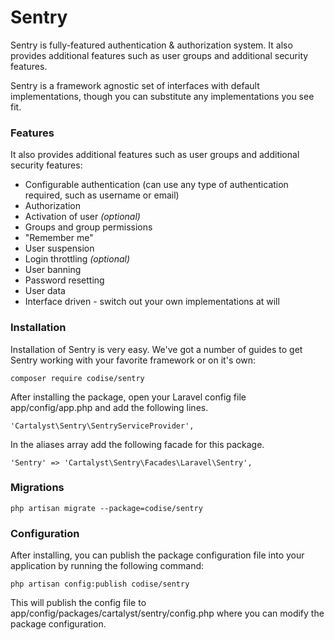 # Sentry

Sentry is fully-featured authentication & authorization system. It also provides additional features such as user groups and additional security features.

Sentry is a framework agnostic set of interfaces with default implementations, though you can substitute any implementations you see fit.

### Features

It also provides additional features such as user groups and additional security features:

- Configurable authentication (can use any type of authentication required, such as username or email)
- Authorization
- Activation of user *(optional)*
- Groups and group permissions
- "Remember me"
- User suspension
- Login throttling *(optional)*
- User banning
- Password resetting
- User data
- Interface driven - switch out your own implementations at will

### Installation

Installation of Sentry is very easy. We've got a number of guides to get Sentry working with your favorite framework or on it's own:

	composer require codise/sentry
	
After installing the package, open your Laravel config file app/config/app.php and add the following lines.

	'Cartalyst\Sentry\SentryServiceProvider',

In the aliases array add the following facade for this package.

	'Sentry' => 'Cartalyst\Sentry\Facades\Laravel\Sentry',
	
### Migrations

	php artisan migrate --package=codise/sentry
	
### Configuration

After installing, you can publish the package configuration file into your application by running the following command:

	php artisan config:publish codise/sentry
	
This will publish the config file to app/config/packages/cartalyst/sentry/config.php where you can modify the package configuration.